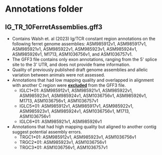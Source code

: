 # Annotations folder
## **IG_TR_10FerretAssemblies.gff3**
- Contains Walsh et. al (2023) Ig/TCR constant region annotations on the following ferret genome assemblies: ASM985912v1, ASM985917v1, ASM985921v1, ASM985922v1, ASM985923v1, ASM985924v1, ASM985926v1, M1713, ASM1036756v1, and ASM1036757v1.
- The GFF3 file contains only exon annotations, ranging from the 5' splice site to the 3' UTR, and does not provide frame information.
- Quality of previously published draft genome assemblies and allelic variation between animals were not assessed.
- Annotations that had low mapping quality and overlapped in alignment with another C region were <ins>**excluded**</ins> from the GFF3 file.
   -   IGLC1*01: ASM985912v1, ASM985921v1, ASM985922v1, ASM985923v1, ASM985924v1, ASM1036756v1, ASM985926v1, M1713, ASM1036756v1, ASM1036757v1
   -   IGLC5*01: ASM985912v1, ASM985917v1, ASM985922v1, ASM985923v1, ASM985924v1, ASM1036756v1, M1713, ASM1036756v1
   -   IGLC6*01: ASM985921v1, ASM985926v1
- Annotations that had high mapping quality but aligned to another contig suggest potential assembly errors.
   -   TRGC1*01: ASM985912v1, ASM985923v1, ASM1036756v1
   -   TRGC2*01: ASM985923v1, ASM1036756v1
   -   TRGC3*01: ASM1036756v1, ASM1036757v1

